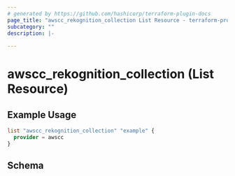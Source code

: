 ```yaml
---
# generated by https://github.com/hashicorp/terraform-plugin-docs
page_title: "awscc_rekognition_collection List Resource - terraform-provider-awscc"
subcategory: ""
description: |-
  
---
```


# awscc_rekognition_collection (List Resource)



## Example Usage

```terraform
list "awscc_rekognition_collection" "example" {
  provider = awscc
}
```

<!-- schema generated by tfplugindocs -->
## Schema
